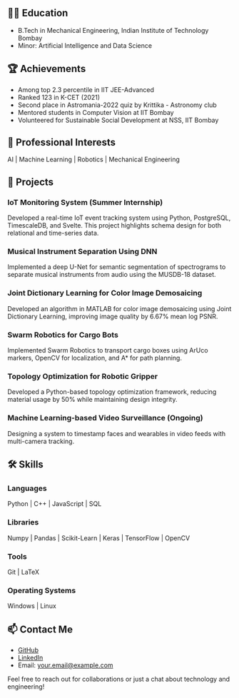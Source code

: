 ## 👨‍🎓 Education
- B.Tech in Mechanical Engineering, Indian Institute of Technology Bombay
- Minor: Artificial Intelligence and Data Science

## 🏆 Achievements
- Among top 2.3 percentile in IIT JEE-Advanced
- Ranked 123 in K-CET (2021)
- Second place in Astromania-2022 quiz by Krittika - Astronomy club
- Mentored students in Computer Vision at IIT Bombay
- Volunteered for Sustainable Social Development at NSS, IIT Bombay

## 💼 Professional Interests
AI | Machine Learning | Robotics | Mechanical Engineering

## 🚀 Projects

### IoT Monitoring System (Summer Internship)
Developed a real-time IoT event tracking system using Python, PostgreSQL, TimescaleDB, and Svelte. This project highlights schema design for both relational and time-series data.

### Musical Instrument Separation Using DNN
Implemented a deep U-Net for semantic segmentation of spectrograms to separate musical instruments from audio using the MUSDB-18 dataset.

### Joint Dictionary Learning for Color Image Demosaicing
Developed an algorithm in MATLAB for color image demosaicing using Joint Dictionary Learning, improving image quality by 6.67% mean log PSNR.

### Swarm Robotics for Cargo Bots
Implemented Swarm Robotics to transport cargo boxes using ArUco markers, OpenCV for localization, and A* for path planning.

### Topology Optimization for Robotic Gripper
Developed a Python-based topology optimization framework, reducing material usage by 50% while maintaining design integrity.

### Machine Learning-based Video Surveillance (Ongoing)
Designing a system to timestamp faces and wearables in video feeds with multi-camera tracking.

## 🛠 Skills

### Languages
Python | C++ | JavaScript | SQL

### Libraries
Numpy | Pandas | Scikit-Learn | Keras | TensorFlow | OpenCV

### Tools
Git | LaTeX

### Operating Systems
Windows | Linux

## 📫 Contact Me
- [GitHub](https://github.com/YourGitHubUsername)
- [LinkedIn](YourLinkedInProfileLink)
- Email: your.email@example.com

Feel free to reach out for collaborations or just a chat about technology and engineering!
